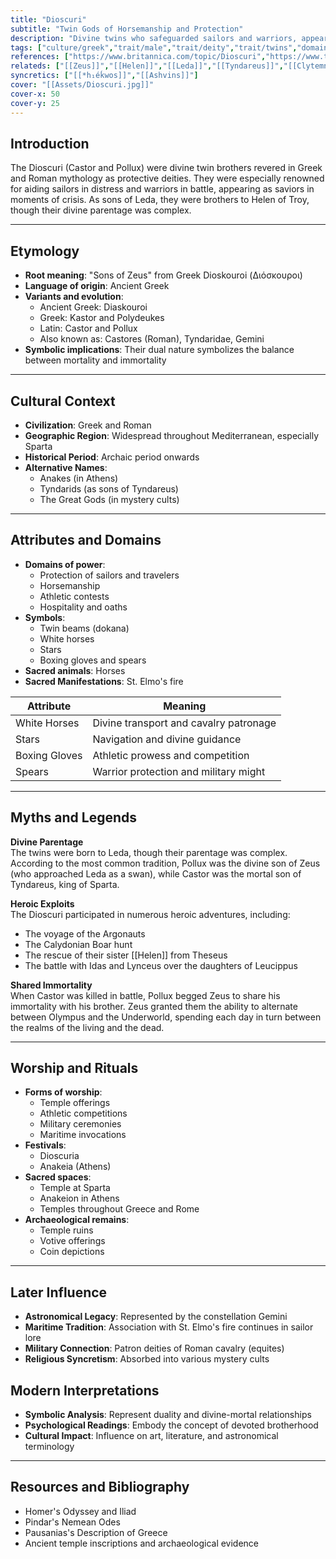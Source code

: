```yaml
---
title: "Dioscuri"
subtitle: "Twin Gods of Horsemanship and Protection"
description: "Divine twins who safeguarded sailors and warriors, appearing as St. Elmo's fire in storms and as stars in the constellation Gemini"
tags: ["culture/greek","trait/male","trait/deity","trait/twins","domain/protection","domain/horsemanship","domain/sailing","domain/athletics","motif/A515.1.1"]
references: ["https://www.britannica.com/topic/Dioscuri","https://www.theoi.com/Ouranios/Dioskouroi.html","https://www.worldhistory.org/Castor_and_Pollux/"]
relateds: ["[[Zeus]]","[[Helen]]","[[Leda]]","[[Tyndareus]]","[[Clytemnestra]]"]
syncretics: ["[[*h₁éḱwos]]","[[Ashvins]]"]
cover: "[[Assets/Dioscuri.jpg]]"
cover-x: 50
cover-y: 25
---
```

## Introduction
The Dioscuri (Castor and Pollux) were divine twin brothers revered in Greek and Roman mythology as protective deities. They were especially renowned for aiding sailors in distress and warriors in battle, appearing as saviors in moments of crisis. As sons of Leda, they were brothers to Helen of Troy, though their divine parentage was complex.

---

## Etymology

- **Root meaning**: "Sons of Zeus" from Greek Dioskouroi (Διόσκουροι)
- **Language of origin**: Ancient Greek
- **Variants and evolution**:
  - Ancient Greek: Diaskouroi
  - Greek: Kastor and Polydeukes
  - Latin: Castor and Pollux
  - Also known as: Castores (Roman), Tyndaridae, Gemini
- **Symbolic implications**: Their dual nature symbolizes the balance between mortality and immortality

---

## Cultural Context

- **Civilization**: Greek and Roman
- **Geographic Region**: Widespread throughout Mediterranean, especially Sparta
- **Historical Period**: Archaic period onwards
- **Alternative Names**:
  - Anakes (in Athens)
  - Tyndarids (as sons of Tyndareus)
  - The Great Gods (in mystery cults)

---

## Attributes and Domains

- **Domains of power**: 
  - Protection of sailors and travelers
  - Horsemanship
  - Athletic contests
  - Hospitality and oaths
- **Symbols**: 
  - Twin beams (dokana)
  - White horses
  - Stars
  - Boxing gloves and spears
- **Sacred animals**: Horses
- **Sacred Manifestations**: St. Elmo's fire

| Attribute | Meaning |
|-----------|----------|
| White Horses | Divine transport and cavalry patronage |
| Stars | Navigation and divine guidance |
| Boxing Gloves | Athletic prowess and competition |
| Spears | Warrior protection and military might |

---

## Myths and Legends

**Divine Parentage**  
The twins were born to Leda, though their parentage was complex. According to the most common tradition, Pollux was the divine son of Zeus (who approached Leda as a swan), while Castor was the mortal son of Tyndareus, king of Sparta.

**Heroic Exploits**  
The Dioscuri participated in numerous heroic adventures, including:
- The voyage of the Argonauts
- The Calydonian Boar hunt
- The rescue of their sister [[Helen]] from Theseus
- The battle with Idas and Lynceus over the daughters of Leucippus

**Shared Immortality**  
When Castor was killed in battle, Pollux begged Zeus to share his immortality with his brother. Zeus granted them the ability to alternate between Olympus and the Underworld, spending each day in turn between the realms of the living and the dead.

---

## Worship and Rituals

- **Forms of worship**: 
  - Temple offerings
  - Athletic competitions
  - Military ceremonies
  - Maritime invocations
- **Festivals**: 
  - Dioscuria
  - Anakeia (Athens)
- **Sacred spaces**: 
  - Temple at Sparta
  - Anakeion in Athens
  - Temples throughout Greece and Rome
- **Archaeological remains**: 
  - Temple ruins
  - Votive offerings
  - Coin depictions

---

## Later Influence

- **Astronomical Legacy**: Represented by the constellation Gemini
- **Maritime Tradition**: Association with St. Elmo's fire continues in sailor lore
- **Military Connection**: Patron deities of Roman cavalry (equites)
- **Religious Syncretism**: Absorbed into various mystery cults

## Modern Interpretations

- **Symbolic Analysis**: Represent duality and divine-mortal relationships
- **Psychological Readings**: Embody the concept of devoted brotherhood
- **Cultural Impact**: Influence on art, literature, and astronomical terminology

---

## Resources and Bibliography

- Homer's Odyssey and Iliad
- Pindar's Nemean Odes
- Pausanias's Description of Greece
- Ancient temple inscriptions and archaeological evidence